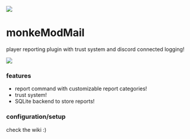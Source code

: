 ![](https://naomi.s-ul.eu/GAYeJ2sJ)
# monkeModMail
player reporting plugin with trust system and discord connected logging!

![](https://img.shields.io/github/downloads/monkegame/monkemodmail/total?style=for-the-badge)

### features
- report command with customizable report categories!
- trust system!
- SQLite backend to store reports!

### configuration/setup

check the wiki :)
